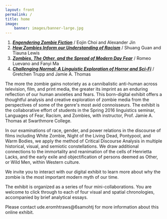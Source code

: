 ```yaml
---
layout: front
permalink: /
title: home
image:
    banner: images/banner-large.jpg
---
```


1. ***[Engendering Zombie Fiction](/engendering-zombie-fiction/)*** / Eojin Choi and Alexander Jin
2. ***[How Zombies Inform our Understanding of Racism](/understanding-of-racism/)*** / Shuang Guan and Tiauna Lewis
3. ***[Zombies, The Other, and the Spread of Modern Day Fear](/modern-day-fear/)*** / Romeo Luevano and Fanyi Ma
4. ***[Challenging Normal: A Linguistic Exploration of Horror and Sci-Fi](/challenging-normal/)*** / Gretchen Trupp and Jamie A. Thomas

The more the zombie gains notoriety as a cannibalistic anti-human across television, film, and print media, the greater its imprint as an enduring reflection of our human anxieties and fears. This born-digital exhibit offers a thoughtful analysis and creative exploration of zombie media from the perspectives of some of the genre's most avid connoisseurs. The exhibit is the collaborative effort of students in the Spring 2016 linguistics seminar, Languages of Fear, Racism, and Zombies, with instructor, Prof. Jamie A. Thomas at Swarthmore College.

In our examinations of race, gender, and power relations in the discourse of films including White Zombie, Night of the Living Dead, Pontypool, and Warm Bodies, we apply the method of Critical Discourse Analysis in multiple historical, visual, and semiotic constellations. We draw additional connections to the immortality and reanimation of the cells of Henrietta Lacks, and the early exile and objectification of persons deemed as Other, or Wild Men, within Western culture.

We invite you to interact with our digital exhibit to learn more about why the zombie is the most important modern myth of our time.

The exhibit is organized as a series of four mini-collaborations. You are welcome to click through to each of four visual and spatial chronologies, accompanied by brief analytical essays.

Please contact <span class="rtl">ude.eromhtraws&#64;6samohtj</span> for more information about this online exhibit.
